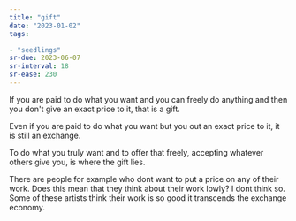 ```yaml
---
title: "gift"
date: "2023-01-02"
tags:

- "seedlings"
sr-due: 2023-06-07
sr-interval: 18
sr-ease: 230
---
```


If you are paid to do what you want and you can freely do anything and then you don't give an exact price to it, that is a gift.

Even if you are paid to do what you want but you out an exact price to it, it is still an exchange.

To do what you truly want and to offer that freely, accepting whatever others give you, is where the gift lies.

There are people for example who dont want to put a price on any of their work. Does this mean that they think about their work lowly? I dont think so. Some of these artists think their work is so good it transcends the exchange economy.